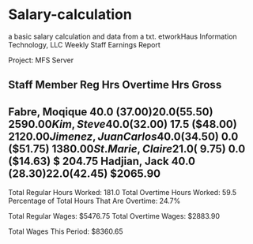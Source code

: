 # Salary-calculation
a basic salary calculation and data from a txt.
etworkHaus Information Technology, LLC
Weekly Staff Earnings Report

Project: MFS Server

Staff Member                     Reg Hrs        Overtime Hrs       Gross
------------------------------------------------------------------------
Fabre, Moqique                 40.0 ($37.00)   20.0 ($55.50)    $2590.00
Kim, Steve                     40.0 ($32.00)   17.5 ($48.00)    $2120.00
Jimenez, Juan Carlos           40.0 ($34.50)    0.0 ($51.75)    $1380.00
St. Marie, Claire              21.0 ($ 9.75)    0.0 ($14.63)    $ 204.75
Hadjian, Jack                  40.0 ($28.30)   22.0 ($42.45)    $2065.90
------------------------------------------------------------------------

Total Regular Hours Worked: 181.0
Total Overtime Hours Worked: 59.5 
Percentage of Total Hours That Are Overtime: 24.7%

Total Regular Wages: $5476.75 
Total Overtime Wages: $2883.90 

Total Wages This Period: $8360.65 

